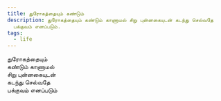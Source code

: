 ```yaml
---
title: துரோகத்தையும் கண்டும்
description: துரோகத்தையும் கண்டும் காணாமல் சிறு புன்னகையுடன் கடந்து செல்வதே
  பக்குவம் எனப்படும்.
tags:
  - life
---
```


துரோகத்தையும்  
கண்டும் காணாமல்  
சிறு புன்னகையுடன்  
கடந்து செல்வதே  
பக்குவம் எனப்படும்
